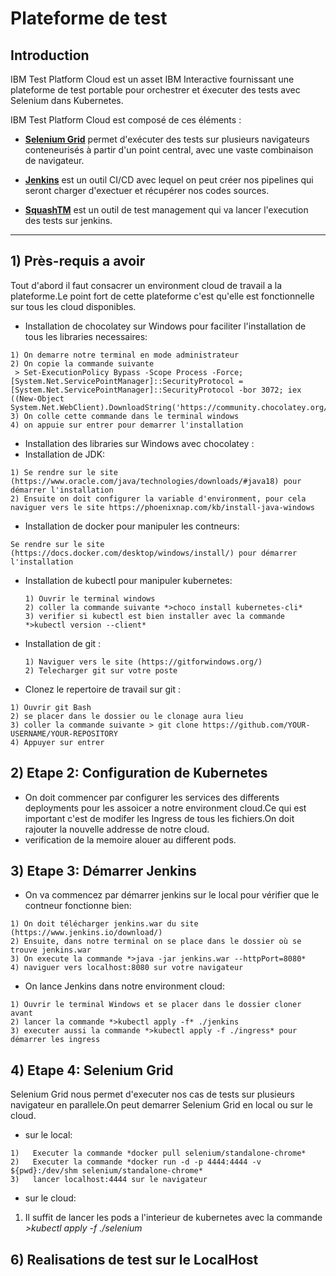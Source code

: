 # Plateforme de test



## Introduction
IBM Test Platform Cloud est un asset IBM Interactive fournissant une plateforme de test portable pour orchestrer et éxecuter des tests avec Selenium dans Kubernetes.

IBM Test Platform Cloud est composé de ces éléments :

-   **[Selenium Grid](https://www.selenium.dev/documentation/en/grid/)** permet d'exécuter des tests sur plusieurs navigateurs conteneurisés à partir d'un point central, avec une vaste combinaison de navigateur.

-   **[Jenkins](https://www.jenkins.io)** est un outil CI/CD avec lequel on peut créer nos pipelines qui seront charger d'exectuer et récupérer nos codes sources.

- **[SquashTM](https://www.squashtest.com/product-squash-tm)** est un outil de test management qui va lancer l'execution des tests sur jenkins.
 

---


## 1) Près-requis a avoir
Tout d'abord il faut consacrer un environment cloud de travail a la plateforme.Le point fort de cette plateforme c'est qu'elle est fonctionnelle sur tous les cloud disponibles.

- Installation de chocolatey sur Windows pour faciliter l'installation de tous les libraries necessaires:
``` 
1) On demarre notre terminal en mode administrateur 
2) On copie la commande suivante 
 > Set-ExecutionPolicy Bypass -Scope Process -Force; [System.Net.ServicePointManager]::SecurityProtocol = [System.Net.ServicePointManager]::SecurityProtocol -bor 3072; iex ((New-Object System.Net.WebClient).DownloadString('https://community.chocolatey.org/install.ps1'))
3) On colle cette commande dans le terminal windows 
4) on appuie sur entrer pour demarrer l'installation
```
-  Installation des libraries sur Windows avec chocolatey : 
  - Installation de JDK:
  ```
  1) Se rendre sur le site (https://www.oracle.com/java/technologies/downloads/#java18) pour démarrer l'installation 
  2) Ensuite on doit configurer la variable d'environment, pour cela naviguer vers le site https://phoenixnap.com/kb/install-java-windows
  ```
  - Installation de docker pour manipuler les contneurs:
  ```
  Se rendre sur le site (https://docs.docker.com/desktop/windows/install/) pour démarrer l'installation 
  ```
  - Installation de kubectl pour manipuler kubernetes:
    ```
    1) Ouvrir le terminal windows
    2) coller la commande suivante *>choco install kubernetes-cli*
    3) verifier si kubectl est bien installer avec la commande *>kubectl version --client*
    ```
  - Installation de git : 
    ```
    1) Naviguer vers le site (https://gitforwindows.org/)
    2) Telecharger git sur votre poste
    ```
-  Clonez le repertoire de travail sur git :
  ```
  1) Ouvrir git Bash
  2) se placer dans le dossier ou le clonage aura lieu
  3) coller la commande suivante > git clone https://github.com/YOUR-USERNAME/YOUR-REPOSITORY
  4) Appuyer sur entrer
  ```   
        
## 2) Etape 2: Configuration de Kubernetes
-   On doit commencer par configurer les services des differents deployments pour les assoicer a notre environment cloud.Ce qui est important c'est de modifer les Ingress de tous les fichiers.On doit rajouter la nouvelle addresse de notre cloud.
-   verification de la memoire alouer au different pods.
## 3) Etape 3: Démarrer Jenkins
-   On va commencez par démarrer jenkins sur le local pour vérifier que le contneur fonctionne bien:
   ```
  1) On doit télécharger jenkins.war du site (https://www.jenkins.io/download/)
  2) Ensuite, dans notre terminal on se place dans le dossier où se trouve jenkins.war
  3) On execute la commande *>java -jar jenkins.war --httpPort=8080*
  4) naviguer vers localhost:8080 sur votre navigateur
   ```
 -   On lance Jenkins dans notre environment cloud:  
  ```
  1) Ouvrir le terminal Windows et se placer dans le dossier cloner avant
  2) lancer la commande *>kubectl apply -f* ./jenkins
  3) executer aussi la commande *>kubectl apply -f ./ingress* pour démarrer les ingress
  ```
## 4) Etape 4: Selenium Grid
Selenium Grid nous permet d'executer nos cas de tests sur plusieurs navigateur en parallele.On peut demarrer Selenium Grid en local ou sur le cloud.
-   sur le local:
   ```
   1)	Executer la commande *docker pull selenium/standalone-chrome* 
   2)	Executer la commande *docker run -d -p 4444:4444 -v ${pwd}:/dev/shm selenium/standalone-chrome*
   3)	lancer localhost:4444 sur le navigateur
   ```
-   sur le cloud:
   1) Il suffit de lancer les pods a l'interieur de kubernetes avec la commande *>kubectl apply -f ./selenium*

## 6) Realisations de test sur le LocalHost

